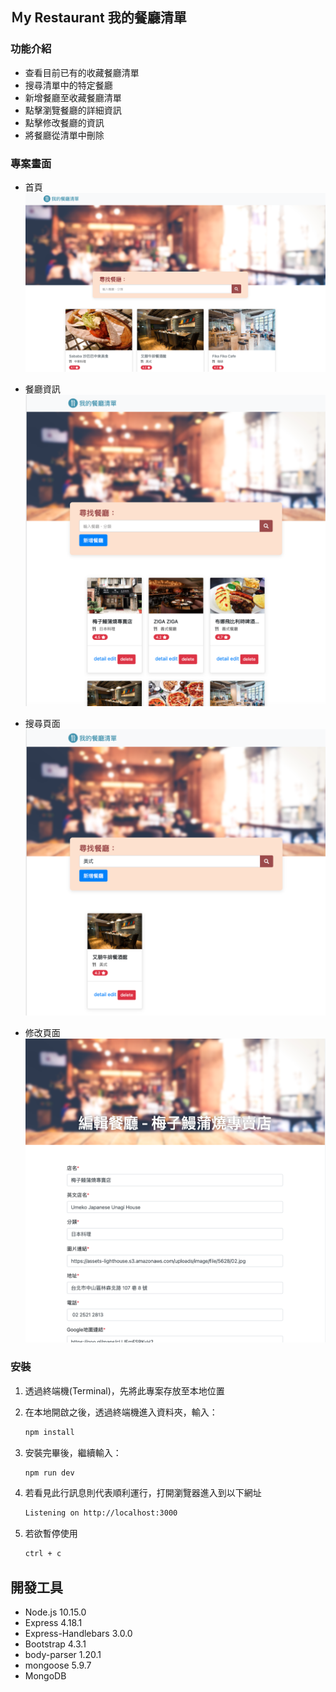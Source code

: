 ## Ｍy Restaurant 我的餐廳清單

### 功能介紹
- 查看目前已有的收藏餐廳清單
- 搜尋清單中的特定餐廳
- 新增餐廳至收藏餐廳清單
- 點擊瀏覽餐廳的詳細資訊
- 點擊修改餐廳的資訊
- 將餐廳從清單中刪除

### 專案畫面

- 首頁
![Index page about Restaurant List](./public/image/snapshot_index.png)

- 餐廳資訊
![Information page of clicked restaurant](./public/image/snapshot_detail.png)

- 搜尋頁面
![Search page about certain restaurant](./public/image/snapshot_search.png)

- 修改頁面
![Edit page about certain restaurant](./public/image/snapshot_edit.png)

### 安裝

1. 透過終端機(Terminal)，先將此專案存放至本地位置

2. 在本地開啟之後，透過終端機進入資料夾，輸入：

   ```bash
   npm install
   ```

3. 安裝完畢後，繼續輸入：

   ```bash
   npm run dev
   ```

4. 若看見此行訊息則代表順利運行，打開瀏覽器進入到以下網址

   ```bash
   Listening on http://localhost:3000
   ```

5. 若欲暫停使用

   ```bash
   ctrl + c
   ```

## 開發工具

- Node.js 10.15.0
- Express 4.18.1
- Express-Handlebars 3.0.0
- Bootstrap 4.3.1
- body-parser 1.20.1
- mongoose 5.9.7
- MongoDB
